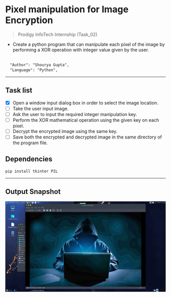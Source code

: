 # Pixel manipulation for Image Encryption 
> Prodigy InfoTech Internship (Task_02)

* Create a python program that can manipulate each pixel of the image by performing a XOR operation with integer value given by the user.

```

  "Author": "Shourya Gupta",
  "Language": "Python",

```
***
## Task list
- [x] Open a window input dialog box in order to select the image location.
- [ ] Take the user input image.
- [ ] Ask the user to input the required integer manipulation key.
- [ ] Perform the XOR mathematical operation using the given key on each pixel.
- [ ] Decrypt the encrypted image using the same key.
- [ ] Save both the encrypted and decrypted image in the same directory of the program file.

## Dependencies

```
pip install tkinter PIL
```
---
## Output Snapshot
<p align="center"><img align="center" alt="jpg" src="./task2.png" /></p>
